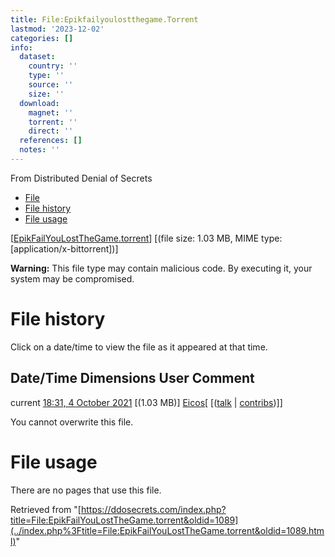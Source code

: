 ```yaml
---
title: File:Epikfailyoulostthegame.Torrent
lastmod: '2023-12-02'
categories: []
info:
  dataset:
    country: ''
    type: ''
    source: ''
    size: ''
  download:
    magnet: ''
    torrent: ''
    direct: ''
  references: []
  notes: ''
---
```




From Distributed Denial of Secrets

- [File](./File:EpikFailYouLostTheGame.torrent.html#file)
- [File
history](./File:EpikFailYouLostTheGame.torrent.html#filehistory)
- [File usage](./File:EpikFailYouLostTheGame.torrent.html#filelinks)

[[EpikFailYouLostTheGame.torrent](../images/6/6c/EpikFailYouLostTheGame.torrent "EpikFailYouLostTheGame.torrent")]
‎[(file size: 1.03 MB, MIME type:
[application/x-bittorrent])]

**Warning:** This file type may contain malicious code. By executing it,
your system may be compromised.

# File history

Click on a date/time to view the file as it appeared at that time.

Date/Time Dimensions User Comment
---
current [18:31, 4 October 2021](../images/6/6c/EpikFailYouLostTheGame.torrent) [(1.03 MB)] [Eicos](./User:Eicos.html "User:Eicos")[ [([talk](../index.php%3Ftitle=User_talk:Eicos&action=edit&redlink=1.html "User talk:Eicos (page does not exist)") | [contribs](./Special:Contributions/Eicos.html "Special:Contributions/Eicos"))]]

You cannot overwrite this file.

# File usage

There are no pages that use this file.

Retrieved from
"[https://ddosecrets.com/index.php?title=File:EpikFailYouLostTheGame.torrent&oldid=1089](../index.php%3Ftitle=File:EpikFailYouLostTheGame.torrent&oldid=1089.html)"


